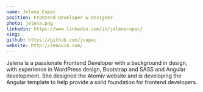 ```yaml
---
name: Jelena Cupać
position: Frontend Developer & Designer
photo: jelena.png
linkedin: https://www.linkedin.com/in/jelenacupac/
xing: 
github: https://github.com/jcupac
website: http://senovim.com/
---
```

Jelena is a passionate Frontend Developer with a background in design, with experience in WordPress design, Bootstrap and SASS and Angular development. She designed the Atomiv website and is developing the Angular template to help provide a solid foundation for frontend developers.